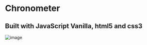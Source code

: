 # Chronometer

## Built with JavaScript Vanilla, html5 and css3

![image](https://user-images.githubusercontent.com/10253238/218864019-00fcb98b-80a2-43e0-9ff5-ffbe6e0adc43.png)
